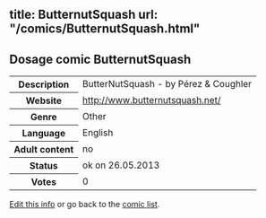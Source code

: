 title: ButternutSquash
url: "/comics/ButternutSquash.html"
---
Dosage comic ButternutSquash
-----------------------------------------

<p id="msg"></p>
<script type="text/javascript">
if (window.location.search === '?edit_info_mail=sent_ok') {
  var elem = document.getElementById("msg");
  elem.innerHTML = 'Edited information sucessfully sent for review, which is usually done daily. Thanks!';
  elem.className = 'ok';
}
</script>
<table class="comicinfo">
<tr>
<th>Description</th><td>ButterNutSquash - by Pérez &amp; Coughler</td>
</tr>
<tr>
<th>Website</th><td><a href="http://www.butternutsquash.net/">http://www.butternutsquash.net/</a></td>
</tr>
<tr>
<th>Genre</th><td>Other</td>
</tr>
<tr>
<th>Language</th><td>English</td>
</tr>
<tr>
<th>Adult content</th><td>no</td>
</tr>
<tr>
<th>Status</th><td>ok on 26.05.2013</td>
</tr>
<tr>
<th>Votes</th><td>0</td>
</tr>
</table>

[Edit this info](ButternutSquash_edit.html) or go back to the [comic list](../comic-index.html).
